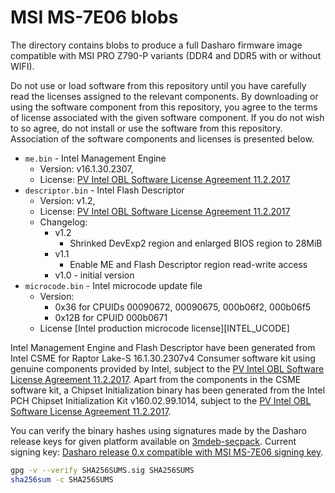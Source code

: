 # MSI MS-7E06 blobs

The directory contains blobs to produce a full Dasharo firmware image
compatible with MSI PRO Z790-P variants (DDR4 and DDR5 with or without WIFI).

Do not use or load software from this repository until you have carefully read
the licenses assigned to the relevant components. By downloading or using the
software component from this repository, you agree to the terms of license
associated with the given software component. If you do not wish to so agree,
do not install or use the software from this repository. Association of the
software components and licenses is presented below.

* `me.bin` - Intel Management Engine
  * Version: v16.1.30.2307,
  * License: [PV Intel OBL Software License Agreement 11.2.2017][INTEL SLA]
* `descriptor.bin` - Intel Flash Descriptor
  * Version: v1.2,
  * License: [PV Intel OBL Software License Agreement 11.2.2017][INTEL SLA]
  * Changelog:
    * v1.2
      * Shrinked DevExp2 region and enlarged BIOS region to 28MiB
    * v1.1
      * Enable ME and Flash Descriptor region read-write access
    * v1.0 - initial version
* `microcode.bin` - Intel microcode update file
  * Version:
    * 0x36 for CPUIDs 00090672, 00090675, 000b06f2, 000b06f5
    * 0x12B for CPUID 000b0671
  * License [Intel production microcode license][INTEL_UCODE]

Intel Management Engine and Flash Descriptor have been generated from Intel
CSME for Raptor Lake-S 16.1.30.2307v4 Consumer software kit using genuine
components provided by Intel, subject to the
[PV Intel OBL Software License Agreement 11.2.2017][INTEL SLA].
Apart from the components in the CSME software kit, a Chipset Initialization
binary has been generated from the Intel PCH Chipset Initialization Kit
v160.02.99.1014, subject to the
[PV Intel OBL Software License Agreement 11.2.2017][INTEL SLA].

You can verify the binary hashes using signatures made by the Dasharo release
keys for given platform available on [3mdeb-secpack](https://github.com/3mdeb/3mdeb-secpack).
Current signing key:
[Dasharo release 0.x compatible with MSI MS-7E06 signing key][KEY].

```bash
gpg -v --verify SHA256SUMS.sig SHA256SUMS
sha256sum -c SHA256SUMS
```

[INTEL SLA]: ../../licenses/pv%20intel%20obl%20software%20license%20agreement%2011.2.2017.pdf
[INTEL UCODE]: ../../licenses/LICENSE_UCODE_PROD.md
[KEY]: https://github.com/3mdeb/3mdeb-secpack/blob/master/dasharo/msi_ms7e06/dasharo-release-0.x-compatible-with-msi-ms-7e06-signing-key.asc

